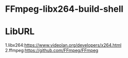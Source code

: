 # FFmpeg-libx264-build-shell
# LibURL
1.libx264:https://www.videolan.org/developers/x264.html
2.ffmpeg:https://github.com/FFmpeg/FFmpeg
